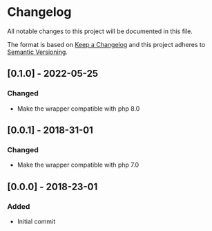# Changelog
All notable changes to this project will be documented in this file.

The format is based on [Keep a Changelog](http://keepachangelog.com/en/1.0.0/)
and this project adheres to [Semantic Versioning](http://semver.org/spec/v2.0.0.html).

## [0.1.0] - 2022-05-25
### Changed
- Make the wrapper compatible with php 8.0

## [0.0.1] - 2018-31-01
### Changed
- Make the wrapper compatible with php 7.0

## [0.0.0] - 2018-23-01
### Added
- Initial commit
